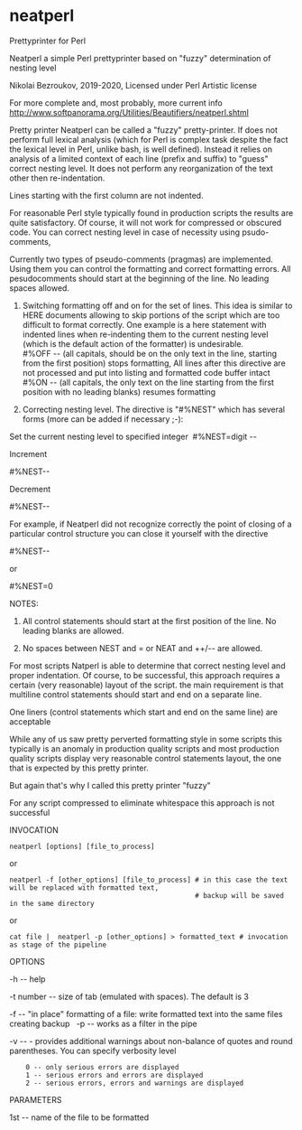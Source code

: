 # neatperl
Prettyprinter for Perl

Neatperl  a simple Perl  prettyprinter based on "fuzzy" determination of nesting level 
 
Nikolai Bezroukov, 2019-2020,   Licensed under Perl Artistic license 

For more complete and, most probably, more current info http://www.softpanorama.org/Utilities/Beautifiers/neatperl.shtml

Pretty printer Neatperl can be called a "fuzzy" pretty-printer. If does not perform full lexical analysis (which for Perl is complex task despite the fact the lexical level in Perl, unlike bash, is well defined). Instead it relies on analysis of a limited context of each line (prefix and suffix) to "guess" correct nesting level.  It does not perform any reorganization of the text other then re-indentation. 

Lines starting with the first column are not indented. 

For reasonable Perl style typically found in production scripts the results are quite satisfactory. Of course, it will not work for compressed or obscured code.
You can correct nesting level in case of necessity using psudo-comments, 

Currently two types of pseudo-comments (pragmas) are implemented. Using them you can control the formatting and correct formatting errors. All pesudocomments should start at the beginning of the line. No leading spaces allowed.

1. Switching formatting off and on for the set of lines. This idea is similar to HERE documents allowing to skip portions of the script which are too difficult to format correctly. One example is a here statement with indented lines when re-indenting them to the current nesting level (which is the default action of the formatter)  is undesirable.  
  #%OFF -- (all capitals, should be on the only text in the line, starting from the first position) stops formatting, All lines after this directive are not processed and put into listing and formatted code buffer intact
  #%ON -- (all capitals, the  only text on the line starting from the first position with no leading blanks) resumes formatting

2. Correcting nesting level. The directive is "#%NEST" which has  several forms (more can be added if necessary ;-):  

Set the current nesting level to specified integer 
 #%NEST=digit --

Increment 

#%NEST--

Decrement 

#%NEST--

For example, if  Neatperl did not recognize correctly the  point of closing of a particular control structure you can close it yourself with the directive

#%NEST-- 

or 

#%NEST=0 

NOTES: 

1. All control statements should start at the first position of the line. No leading blanks are allowed. 

2. No spaces between NEST and = or NEAT and ++/-- are allowed.

For most scripts Natperl is able to determine that correct nesting level and proper indentation. Of course, to be successful, this approach requires a certain (very reasonable) layout of the script. the main requirement is that multiline control statements should start and end on a separate line.  

One liners (control statements which start and end on the same line) are acceptable 

While any of us saw pretty perverted formatting style in some scripts this typically is an anomaly in production quality scripts and most production quality scripts display very reasonable control statements layout, the one that is expected by this pretty printer.  

But again that's why I called this pretty printer "fuzzy"

For any script compressed to eliminate whitespace this approach is not successful

INVOCATION

    neatperl [options] [file_to_process]
    
or 

    neatperl -f [other_options] [file_to_process] # in this case the text will be replaced with formatted text, 
                                                  # backup will be saved in the same directory
or 

    cat file |  neatperl -p [other_options] > formatted_text # invocation as stage of the pipeline
    
OPTIONS

  -h --  help
  
  -t number -- size of tab (emulated with spaces). The default is 3
  
  -f -- "in place" formatting of a file: write formatted text into the same files creating backup
 
  -p -- works as a filter in the pipe
  
  -v -- - provides additional warnings about non-balance of quotes and round parentheses. You can specify verbosity level
 
        0 -- only serious errors are displayed
        1 -- serious errors and errors are displayed
        2 -- serious errors, errors and warnings are displayed

PARAMETERS

  1st -- name of the file to be formatted
